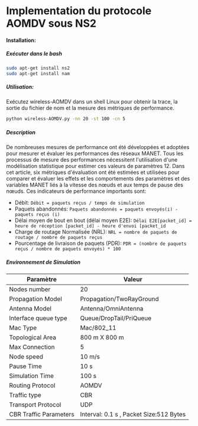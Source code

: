 # Implementation du protocole AOMDV sous NS2

#### Installation:

##### Exécuter dans le bash

```bash
sudo apt-get install ns2
sudo apt-get install nam

```

##### Utilisation:

Exécutez wireless-AOMDV dans un shell Linux pour obtenir la trace, la sortie du fichier de nom et la mesure des métriques de performance.

```bash
python wireless-AOMDV.py -nn 20 -st 100 -cn 5
```

##### Description

De nombreuses mesures de performance ont été développées et adoptées pour mesurer et évaluer les performances des réseaux MANET. Tous les processus de mesure des performances nécessitent l'utilisation d'une modélisation statistique pour estimer ces valeurs de paramètres 12. Dans cet article, six métriques d'évaluation ont été estimées et utilisées pour comparer et évaluer les effets et les comportements des paramètres et des variables MANET liés à la vitesse des nœuds et aux temps de pause des nœuds. Ces indicateurs de performance importants sont:

- Débit:
    ```Débit = paquets reçus / temps de simulation```
- Paquets abandonnés:
    ```Paquets abandonnés = paquets envoyés(i) - paquets reçus (i)```
-  Délai moyen de bout en bout (délai moyen E2E):
    ```Délai E2E[packet_id] = heure de réception [packet_id] - heure d'envoi [packet_id```
- Charge de routage Normalisée (NRL):
    ```NRL = nombre de paquets de routage / nombre de paquets reçus```
- Pourcentage de livraison de paquets (PDR):
    ```PDR = (nombre de paquets reçus / nombre de paquets envoyés) * 100```

##### Environnement de Simulation

| Paramètre                 | Valeur                                    |
| ------------------------- | ----------------------------------------- |
| Nodes number              | 20                                        |
| Propagation Model         | Propagation/TwoRayGround                  |
| Antenna Model             | Antenna/OmniAntenna                       |
| Interface queue type      | Queue/DropTail/PriQueue                   |
| Mac Type                  | Mac/802_11                                |
| Topological Area          | 800 m X 800 m                             |
| Max Connection            | 5                                         |
| Node speed                | 10 m/s                                    |
| Pause Time                | 10 s                                      |
| Simulation Time           | 100 s                                     |
| Routing Protocol          | AOMDV                                     |
| Traffic type              | CBR                                       |
| Transport Protocol        | UDP                                       |
| CBR Traffic Parameters    | Interval: 0.1 s , Packet Size:512 Bytes   |
